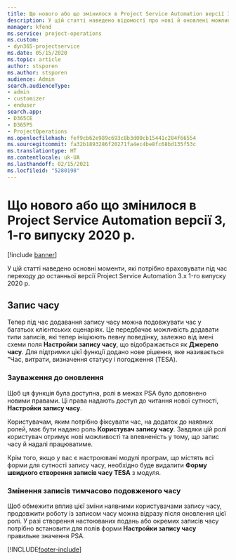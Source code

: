 ```yaml
---
title: Що нового або що змінилося в Project Service Automation версії 3.x, 1-го випуску 2020 р.
description: У цій статті наведено відомості про нові й оновлені можливості Project Service Automation версії 3, 1-го випуску 2020 р.
manager: kfend
ms.service: project-operations
ms.custom:
- dyn365-projectservice
ms.date: 05/15/2020
ms.topic: article
author: stsporen
ms.author: stsporen
audience: Admin
search.audienceType:
- admin
- customizer
- enduser
search.app:
- D365CE
- D365PS
- ProjectOperations
ms.openlocfilehash: fef9cb62e989c693c8b3d00cb15441c284f66554
ms.sourcegitcommit: fa32b1893286f20271fa4ec4be8fc68bd135f53c
ms.translationtype: HT
ms.contentlocale: uk-UA
ms.lasthandoff: 02/15/2021
ms.locfileid: "5280198"
---
```

# <a name="whats-new-or-changed-in-project-service-automation-version-3-wave-1-2020"></a>Що нового або що змінилося в Project Service Automation версії 3, 1-го випуску 2020 р.

[!include [banner](../includes/psa-now-project-operations.md)]

У цій статті наведено основні моменти, які потрібно враховувати під час переходу до останньої версії Project Service Automation 3.x 1-го випуску 2020 р.

## <a name="time-entry"></a>Запис часу
Тепер під час додавання запису часу можна подовжувати час у багатьох клієнтських сценаріях. Це передбачає можливість додавати типи записів, які тепер ініціюють певну поведінку, залежно від імені схеми поля **Настройки запису часу**, що відображається як **Джерело часу**. Для підтримки цієї функції додано нове рішення, яке називається "Час, витрати, визначення статусу і погодження (TESA).

### <a name="upgrade-consideration"></a>Зауваження до оновлення
Щоб ця функція була доступна, ролі в межах PSA було доповнено новими правами. Ці права надають доступ до читання нової сутності, **Настройки запису часу**.

Користувачам, яким потрібно фіксувати час, на додаток до наявних ролей, має бути надано роль **Користувач запису часу**. Завдяки цій ролі користувач отримує нові можливості та впевненість у тому, що запис часу й надалі працюватиме.

Крім того, якщо у вас є настроювані модулі програм, що містять всі форми для сутності запису часу, необхідно буде видалити **Форму швидкого створення записів часу TESA** з модуля.

### <a name="currently-extended-time-entry-changes"></a>Змінення записів тимчасово подовженого часу
Щоб обмежити вплив цієї зміни наявними користувачами запису часу, продовжити роботу із записом часу можна відразу після оновлення цієї ролі. У разі створення настоюваних подань або окремих записів часу потрібно встановити для полів форми **Настройки запису часу** правильне значення PSA.


[!INCLUDE[footer-include](../includes/footer-banner.md)]